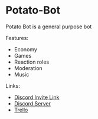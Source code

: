 # Potato-Bot

Potato Bot is a general purpose bot

Features:
- Economy
- Games
- Reaction roles
- Moderation
- Music


Links:
- [Discord Invite Link](https://discord.com/api/oauth2/authorize?client_id=894060283373449317&permissions=8&scope=bot%20applications.commands)
- [Discord Server](https://discord.gg/cHj7nErGBa)
- [Trello](https://trello.com/b/65PWS20u)

